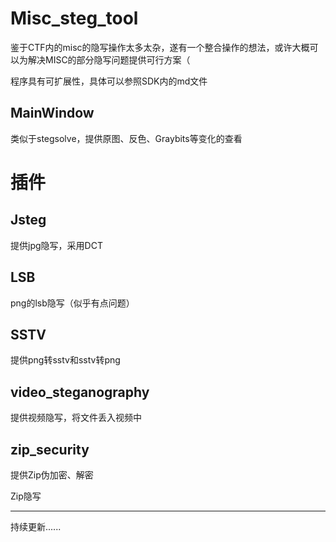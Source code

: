 # Misc_steg_tool
鉴于CTF内的misc的隐写操作太多太杂，遂有一个整合操作的想法，或许大概可以为解决MISC的部分隐写问题提供可行方案（

程序具有可扩展性，具体可以参照SDK内的md文件

## MainWindow

类似于stegsolve，提供原图、反色、Graybits等变化的查看

# 插件

## Jsteg

提供jpg隐写，采用DCT

## LSB

png的lsb隐写（似乎有点问题）

## SSTV

提供png转sstv和sstv转png

## video_steganography

提供视频隐写，将文件丢入视频中

## zip_security

提供Zip伪加密、解密

Zip隐写

***

持续更新......
